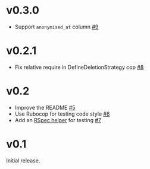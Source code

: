# v0.3.0

* Support `anonymised_at` column [#9](https://github.com/gocardless/anony/pull/9)

# v0.2.1

* Fix relative require in DefineDeletionStrategy cop [#8](https://github.com/gocardless/anony/pull/8)

# v0.2

* Improve the README [#5](https://github.com/gocardless/anony/pulls/5)
* Use Rubocop for testing code style [#6](https://github.com/gocardless/anony/pulls/6)
* Add an [RSpec helper](https://github.com/gocardless/anony/blob/v0.2/README.md#testing) for testing [#7](https://github.com/gocardless/anony/pulls/7)

# v0.1

Initial release.
